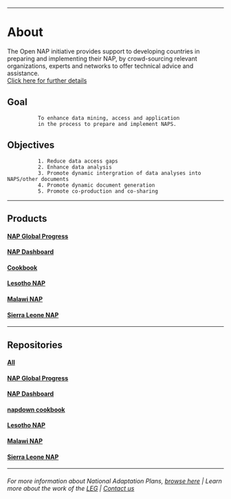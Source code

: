 
----------

# About
The Open NAP initiative provides support to developing countries in preparing and implementing their NAP, by crowd-sourcing relevant organizations, experts and networks to offer technical advice and assistance.   
[Click here for further details](https://napcentral.netlify.app/open-naps/)  

## Goal   
              To enhance data mining, access and application 
              in the process to prepare and implement NAPS.   
 
## Objectives  
              1. Reduce data access gaps    
              2. Enhance data analysis    
              3. Promote dynamic intergration of data analyses into NAPS/other documents    
              4. Promote dynamic document generation      
              5. Promote co-production and co-sharing     

----

## Products                                                                                                      
####  [NAP Global Progress](https://napdown.github.io/NAP-Global-Progress/)                                
#### [NAP Dashboard](https://napdown.github.io/O-NAPs-Dashboard/)                                          
#### [Cookbook](https://napdown.github.io/NAPdown/)                                                        
#### [Lesotho NAP](https://napdown.github.io/Lesotho/)                                                     
#### [Malawi NAP](https://napdown.github.io/Malawi-uon/)
#### [Sierra Leone NAP](https://napdown.github.io/Sierra-Leone/)

----------
## Repositories
#### [All](https://github.com/napdown)
#### [NAP Global Progress](https://github.com/napdown/NAP-Global-Progress)
#### [NAP Dashboard](https://github.com/napdown/O-NAPs-Dashboard)
#### [napdown cookbook](https://github.com/napdown/NAPdown)
#### [Lesotho NAP](https://github.com/napdown/Lesotho)
#### [Malawi NAP](https://github.com/napdown/Malawi-uon)
#### [Sierra Leone NAP](https://github.com/napdown/Sierra-Leone)



-----

###### For more information about National Adaptation Plans, [browse here](https://www4.unfccc.int/sites/NAPC/Pages/national-adaptation-plans.aspx)        |           Learn more about the work of the [LEG](https://unfccc.int/LEG)             |            [Contact us](mailto:opennapdown@gmail.com) 


